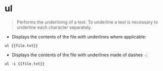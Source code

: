 # ul

> Performs the underlining of a text.
> To underline a text is necessary to underline each character separately.  

- Displays the contents of the file with underlines where applicable:

`ul {{file.txt}}`

- Displays the contents of the file with underlines made of dashes `-`:

`ul -i {{file.txt}}`
